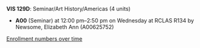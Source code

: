 **VIS 129D**: Seminar/Art History/Americas (4 units)

- **A00** (Seminar) at 12:00 pm–2:50 pm on Wednesday at RCLAS R134 by Newsome, Elizabeth Ann (A00625752)

[Enrollment numbers over time](./VIS129D.tsv)
